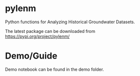 # pylenm
Python functions for Analyzing Historical Groundwater Datasets.

The latest package can be downloaded from https://pypi.org/project/pylenm/

# Demo/Guide
Demo notebook can be found in the demo folder.
